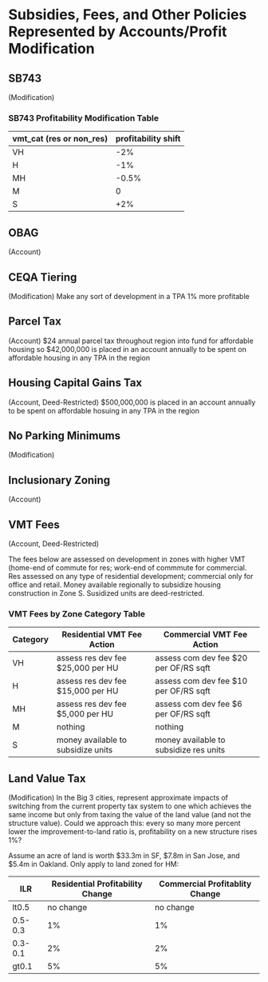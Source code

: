 # Subsidies, Fees, and Other Policies Represented by Accounts/Profit Modification

## SB743
(Modification)

### SB743 Profitability Modification Table
| vmt_cat (res or non_res) | profitability shift |
|--------------------------|---------------------|
| VH                       | -2%                 |
| H                        | -1%                 |
| MH                       | -0.5%               |
| M                        | 0                   |
| S                        | +2%                 |


## OBAG 
(Account)


## CEQA Tiering 
(Modification)
Make any sort of development in a TPA 1% more profitable


## Parcel Tax
(Account)
$24 annual parcel tax throughout region into fund for affordable housing
so $42,000,000 is placed in an account annually to be spent on affordable housing in any TPA in the region 

## Housing Capital Gains Tax
(Account, Deed-Restricted)
$500,000,000 is placed in an account annually to be spent on affordable hosuing in any TPA in the region

## No Parking Minimums  
(Modification)


## Inclusionary Zoning
(Account)


## VMT Fees
(Account, Deed-Restricted)

The fees below are assessed on development in zones with higher VMT (home-end of commute for res; work-end of commmute for commercial. Res assessed on any type of residential development; commercial only for office and retail. Money available regionally to subsidize housing construction in Zone S. Susidized units are deed-restricted.

### VMT Fees by Zone Category Table

| Category| Residential VMT Fee Action          |Commercial VMT Fee Action             |
|---------|-------------------------------------|--------------------------------------|
| VH      | assess res dev fee $25,000 per HU   | assess com dev fee $20 per OF/RS sqft|
| H       | assess res dev fee $15,000 per HU   | assess com dev fee $10 per OF/RS sqft|
| MH      | assess res dev fee $5,000 per HU    | assess com dev fee $6 per OF/RS sqft |
| M       | nothing                             | nothing                              |
| S       | money available to subsidize units  | money available to subsidize res units|
 
 
## Land Value Tax
(Modification)
In the Big 3 cities, represent approximate impacts of switching from the current property tax system to one which achieves the same income but only from taxing the value of the land value (and not the structure value). Could we approach this: every so many more percent lower the improvement-to-land ratio is, profitability on a new structure rises 1%? 

Assume an acre of land is worth $33.3m in SF, $7.8m in San Jose, and $5.4m in Oakland. Only apply to land zoned for HM:

| ILR     | Residential Profitability Change    |Commercial Profitablity Change        |
|---------|-------------------------------------|--------------------------------------|
| lt0.5    | no change                           | no change                            |
| 0.5-0.3 | 1%                                  | 1%                                   |
| 0.3-0.1 | 2%                                  | 2%                                   |
| gt0.1    | 5%                                  | 5%                                   |
